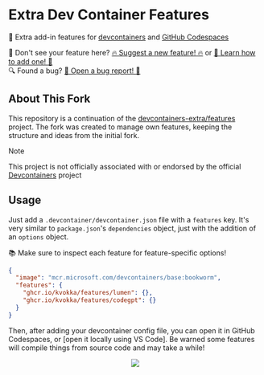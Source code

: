 # Extra Dev Container Features

🐳 Extra add-in features for
[devcontainers](https://code.visualstudio.com/docs/devcontainers/containers) and
[GitHub Codespaces](https://github.com/features/codespaces)

👀 Don't see your feature here? [🔥 Suggest a new feature! 🔥](https://github.com/kvokka/features/issues/new?template=suggest-feature.yaml) or [📄 Learn how to add one! 📄](CONTRIBUTING.md) \
🔍 Found a bug? [🐞 Open a bug report! 🐞](https://github.com/kvokka/features/issues/new?template=feature-bug-report.yaml)

## About This Fork

This repository is a continuation of the [devcontainers-extra/features](https://github.com/devcontainers-extra/features) project. The fork was created to manage own
features, keeping the structure and ideas from the initial fork.

> [!NOTE]
> This project is not officially associated with or endorsed by the official [Devcontainers](https://containers.dev/) project

## Usage

Just add a `.devcontainer/devcontainer.json` file with a `features` key. It's
very similar to `package.json`'s `dependencies` object, just with the addition
of an `options` object.

📚 Make sure to inspect each feature for feature-specific options!

```json
{
  "image": "mcr.microsoft.com/devcontainers/base:bookworm",
  "features": {
    "ghcr.io/kvokka/features/lumen": {},
    "ghcr.io/kvokka/features/codegpt": {}
  }
}
```

Then, after adding your devcontainer config file, you can open it in GitHub
Codespaces, or \[open it locally using VS Code\]. Be warned some features will
compile things from source code and may take a while!

<div align="center">

![](https://i.imgur.com/JMdowst.png)

</div>
